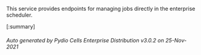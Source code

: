 






This service provides endpoints for managing jobs directly in the enterprise scheduler.

[:summary]

###### Auto generated by Pydio Cells Enterprise Distribution v3.0.2 on 25-Nov-2021
